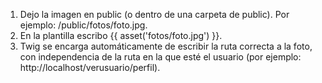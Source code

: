 1. Dejo la imagen en public (o dentro de una carpeta de public). Por ejemplo: /public/fotos/foto.jpg.
2. En la plantilla escribo {{ asset('fotos/foto.jpg') }}.
3. Twig se encarga automáticamente de escribir la ruta correcta a la foto, con independencia de la ruta en la que esté el usuario (por ejemplo: http://localhost/verusuario/perfil).